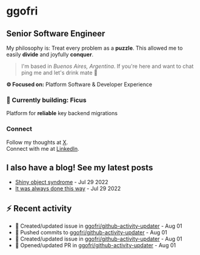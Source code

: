 # ggofri

## Senior Software Engineer

My philosophy is: Treat every problem as a **puzzle**. This allowed me to easily **divide** and joyfully **conquer**.

> I'm based in _Buenos Aires, Argentina_. If you're here and want to chat ping me and let's drink mate 🧉

**⚙️ Focused on:** Platform Software & Developer Experience

### 🧱 Currently building: Ficus

Platform for **reliable** key backend migrations

### Connect

Follow my thoughts at [X](https://x.com/ggofri).  
Connect with me at [LinkedIn](https://linkedin.com/in/ggofri).

## I also have a blog! See my latest posts
<!--START_SECTION:blog_posts-->
- [Shiny object syndrome](https://ggofri.vercel.app/blog/shiny-object) - Jul 29 2022
- [It was always done this way](https://ggofri.vercel.app/blog/always-done-this-way) - Jul 29 2022
<!--END_SECTION:blog_posts-->

## :zap: Recent activity
<!--START_SECTION:activity-->
- 🐛 Created/updated issue in [ggofri/github-activity-updater](https://github.com/ggofri/github-activity-updater) - Aug 01
- 🚀 Pushed commits to [ggofri/github-activity-updater](https://github.com/ggofri/github-activity-updater) - Aug 01
- 🐛 Created/updated issue in [ggofri/github-activity-updater](https://github.com/ggofri/github-activity-updater) - Aug 01
- 🔄 Opened/updated PR in [ggofri/github-activity-updater](https://github.com/ggofri/github-activity-updater) - Aug 01
<!--END_SECTION:activity-->
